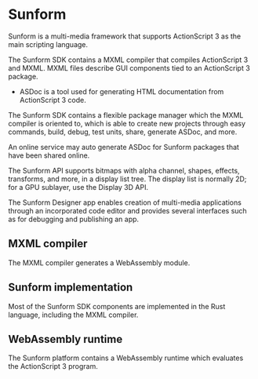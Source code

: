 # Sunform

Sunform is a multi-media framework that supports ActionScript 3 as the main scripting language.

The Sunform SDK contains a MXML compiler that compiles ActionScript 3 and MXML. MXML files describe GUI components tied to an ActionScript 3 package.

* ASDoc is a tool used for generating HTML documentation from ActionScript 3 code.

The Sunform SDK contains a flexible package manager which the MXML compiler is oriented to, which is able to create new projects through easy commands, build, debug, test units, share, generate ASDoc, and more.

An online service may auto generate ASDoc for Sunform packages that have been shared online.

The Sunform API supports bitmaps with alpha channel, shapes, effects, transforms, and more, in a display list tree. The display list is normally 2D; for a GPU sublayer, use the Display 3D API.

The Sunform Designer app enables creation of multi-media applications through an incorporated code editor and provides several interfaces such as for debugging and publishing an app.

## MXML compiler

The MXML compiler generates a WebAssembly module.

## Sunform implementation

Most of the Sunform SDK components are implemented in the Rust language, including the MXML compiler.

## WebAssembly runtime

The Sunform platform contains a WebAssembly runtime which evaluates the ActionScript 3 program.
